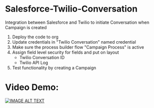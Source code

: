# Salesforce-Twilio-Conversation
Integration between Salesforce and Twilio to initiate  Conversation when Campaign is created

1. Deploy the code to org
2. Update credentials in "Twilio Conversation" named credential
3. Make sure the process builder flow "Campaign Process" is active
5. Assign field level security for fields and put on layout
   * Twilio Conversation ID
   * Twilio API Log
4. Test functionality by creating a Campaign

# Video Demo:

[![IMAGE ALT TEXT](http://img.youtube.com/vi/TNSGhT-WG4k/0.jpg)](http://www.youtube.com/watch?v=TNSGhT-WG4k "Salesforce Twilio Integration - Initiate Conversation")